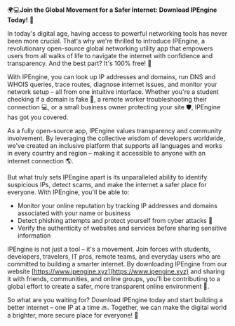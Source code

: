 🌍💻**Join the Global Movement for a Safer Internet: Download IPEngine Today!** 🚀

In today's digital age, having access to powerful networking tools has never been more crucial. That's why we're thrilled to introduce IPEngine, a revolutionary open-source global networking utility app that empowers users from all walks of life to navigate the internet with confidence and transparency. And the best part? It's 100% free! 🎉

With IPEngine, you can look up IP addresses and domains, run DNS and WHOIS queries, trace routes, diagnose internet issues, and monitor your network setup – all from one intuitive interface. Whether you're a student checking if a domain is fake 👀, a remote worker troubleshooting their connection 💻, or a small business owner protecting your site 🛡️, IPEngine has got you covered.

As a fully open-source app, IPEngine values transparency and community involvement. By leveraging the collective wisdom of developers worldwide, we've created an inclusive platform that supports all languages and works in every country and region – making it accessible to anyone with an internet connection 🌎.

But what truly sets IPEngine apart is its unparalleled ability to identify suspicious IPs, detect scams, and make the internet a safer place for everyone. With IPEngine, you'll be able to:

* Monitor your online reputation by tracking IP addresses and domains associated with your name or business
* Detect phishing attempts and protect yourself from cyber attacks 🚫
* Verify the authenticity of websites and services before sharing sensitive information

IPEngine is not just a tool – it's a movement. Join forces with students, developers, travelers, IT pros, remote teams, and everyday users who are committed to building a smarter internet. By downloading IPEngine from our website [https://www.ipengine.xyz](https://www.ipengine.xyz) and sharing it with friends, communities, and online groups, you'll be contributing to a global effort to create a safer, more transparent online environment 🌟.

So what are you waiting for? Download IPEngine today and start building a better internet – one IP at a time 🔜. Together, we can make the digital world a brighter, more secure place for everyone! 💪